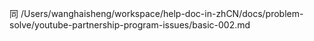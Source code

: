 同
/Users/wanghaisheng/workspace/help-doc-in-zhCN/docs/problem-solve/youtube-partnership-program-issues/basic-002.md